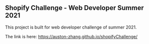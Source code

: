 ## Shopify Challenge - Web Developer Summer 2021

This project is built for web developer challenge of summer 2021.

The link is here: https://auston-zhang.github.io/shopifyChallenge/

